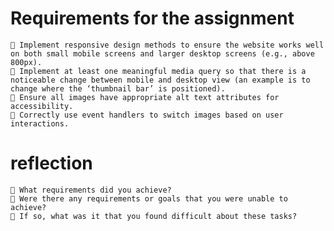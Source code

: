 # Requirements for the assignment

    🎯 Implement responsive design methods to ensure the website works well on both small mobile screens and larger desktop screens (e.g., above 800px).
    🎯 Implement at least one meaningful media query so that there is a noticeable change between mobile and desktop view (an example is to change where the ‘thumbnail bar’ is positioned).
    🎯 Ensure all images have appropriate alt text attributes for accessibility.
    🎯 Correctly use event handlers to switch images based on user interactions.

# reflection

    🎯 What requirements did you achieve?
    🎯 Were there any requirements or goals that you were unable to achieve?
    🎯 If so, what was it that you found difficult about these tasks?
